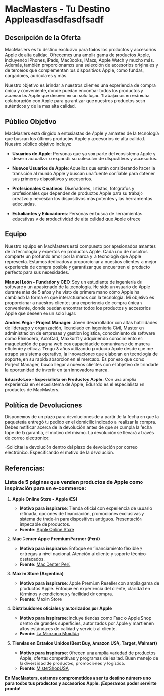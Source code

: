 # MacMasters - Tu Destino Appleasdfasdfasdfsadf

## Descripción de la Oferta

MacMasters es tu destino exclusivo para todos los productos y accesorios Apple de alta calidad. Ofrecemos una amplia gama de productos Apple, incluyendo iPhones, iPads, MacBooks, iMacs, Apple Watch y mucho más. Además, también proporcionamos una selección de accesorios originales y de terceros que complementan tus dispositivos Apple, como fundas, cargadores, auriculares y más.

Nuestro objetivo es brindar a nuestros clientes una experiencia de compra única y conveniente, donde puedan encontrar todos los productos y accesorios Apple que deseen en un solo lugar. Trabajamos en estrecha colaboración con Apple para garantizar que nuestros productos sean auténticos y de la más alta calidad.

## Público Objetivo

MacMasters está dirigido a entusiastas de Apple y amantes de la tecnología que buscan los últimos productos Apple y accesorios de alta calidad. Nuestro público objetivo incluye:

- **Usuarios de Apple**: Personas que ya son parte del ecosistema Apple y desean actualizar o expandir su colección de dispositivos y accesorios.

- **Nuevos Usuarios de Apple**: Aquellos que están considerando hacer la transición al mundo Apple y buscan una fuente confiable para obtener sus primeros dispositivos y accesorios.

- **Profesionales Creativos**: Diseñadores, artistas, fotógrafos y profesionales que dependen de productos Apple para su trabajo creativo y necesitan los dispositivos más potentes y las herramientas adecuadas.

- **Estudiantes y Educadores**: Personas en busca de herramientas educativas y de productividad de alta calidad que Apple ofrece.

## Equipo

Nuestro equipo en MacMasters está compuesto por apasionados amantes de la tecnología y expertos en productos Apple. Cada uno de nosotros comparte un profundo amor por la marca y la tecnología que Apple representa. Estamos dedicados a proporcionar a nuestros clientes la mejor experiencia de compra posible y garantizar que encuentren el producto perfecto para sus necesidades.

**Manuel León - Fundador y CEO**: 
Soy un estudiante de ingeniería de software y un apasionado de la tecnología. He sido un usuario de Apple durante más de 5 años y he visto de primera mano cómo Apple ha cambiado la forma en que interactuamos con la tecnología. Mi objetivo es proporcionar a nuestros clientes una experiencia de compra única y conveniente, donde puedan encontrar todos los productos y accesorios Apple que deseen en un solo lugar.

**Andres Vega - Project Manager**:
Joven desarrollador con altas habilidades de liderazgo y organización, licenciado en ingenieria Civil, Master en administracion de empresas y gestion logistica, conocimiento de software como Rhinocero, AutoCad, MaxSurft y adquiriendo conocimiento en maquetación de pagina web con capacidad de comunicarse de manera eficiente y eficaz. Tengo 3 años utilizando producto Apple desde que me atrapo su sistema operativo, la innovaciones que elaboran en tecnologia de soporte, en su rapida absorcion en el mercado. Es por eso que como Porject Manager, busco llegar a nuevos clientes con el objetivo de brindarle la oportunidad de invertir en tan innovadora marca.

**Eduardo Lee - Especialista en Productos Apple**:
Con una amplia experiencia en el ecosistema de Apple, Eduardo es el especialista en productos de MacMasters.

## Política de Devoluciones
Disponemos de un plazo para devoluciones de a partir de la fecha en que la paquetería entregó tu pedido en el domicilio indicado al realizar la compra. Debes notificar acerca de la devolución antes de que se cumpla la fecha tope de la garantía, el motivo del mismo. La devolución se llevará a través de correo electronico:

-Solicitar la devolución dentro del plazo de devolución por correo electrónico. Especificando el motivo de la devolución.

## Referencias:
### Lista de 5 páginas que venden productos de Apple como inspiración para un e-commerce:

1. **Apple Online Store - Apple (ES)**
   - **Motivo para inspirarse**: Tienda oficial con experiencia de usuario refinada, opciones de financiación, promociones exclusivas y sistema de trade-in para dispositivos antiguos. Presentación impecable de productos.
   - **Fuente**: [Apple Online Store](https://www.apple.com/es/shop)

2. **Mac Center Apple Premium Partner (Perú)**
   - **Motivo para inspirarse**: Enfoque en financiamiento flexible y entregas a nivel nacional. Atención al cliente y soporte técnico destacados.
   - **Fuente**: [Mac Center Perú](https://www.mac-center.com.pe)

3. **Maxim Store (Argentina)**
   - **Motivo para inspirarse**: Apple Premium Reseller con amplia gama de productos Apple. Enfoque en experiencia del cliente, claridad en términos y condiciones y facilidad de compra.
   - **Fuente**: [Maxim Store](https://www.maximstore.com)

4. **Distribuidores oficiales y autorizados por Apple**
   - **Motivo para inspirarse**: Incluye tiendas como Fnac o Apple Shop dentro de grandes superficies, autorizados por Apple y mantienen altos estándares de calidad y servicio al cliente.
   - **Fuente**: [La Manzana Mordida](https://www.lamanzanamordida.net)

5. **Tiendas en Estados Unidos (Best Buy, Amazon USA, Target, Walmart)**
   - **Motivo para inspirarse**: Ofrecen una amplia variedad de productos Apple, ofertas competitivas y programas de lealtad. Buen manejo de la diversidad de productos, promociones y logística.
   - **Fuente**: [MisterShopUSA](https://www.mistershopusa.com)


**En MacMasters, estamos comprometidos a ser tu destino número uno para todos tus productos y accesorios Apple. ¡Esperamos poder servirte pronto!**
